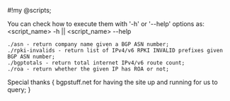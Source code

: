 #!my @scripts;

You can check how to execute them with '-h' or '--help' options as:
<script_name> -h || <script_name> --help

```
./asn - return company name given a BGP ASN number;
./rpki-invalids - return list of IPv4/v6 RPKI INVALID prefixes given BGP ASN number;
./bgptotals - return total internet IPv4/v6 route count;
./roa - return whether the given IP has ROA or not;
```

Special thanks {
  bgpstuff.net for having the site up and running for us to query;
}
